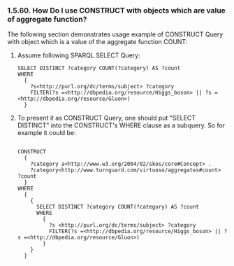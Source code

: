<div id="constructaggfunc" class="section">

<div class="titlepage">

<div>

<div>

### 1.5.60. How Do I use CONSTRUCT with objects which are value of aggregate function?

</div>

</div>

</div>

The following section demonstrates usage example of CONSTRUCT Query with
object which is a value of the aggregate function COUNT:

<div class="orderedlist">

1.  Assume following SPARQL SELECT Query:

    ``` programlisting
    SELECT DISTINCT ?category COUNT(?category) AS ?count
    WHERE
      {
        ?s<http://purl.org/dc/terms/subject> ?category
        FILTER(?s =<http://dbpedia.org/resource/Higgs_boson> || ?s =<http://dbpedia.org/resource/Gluon>)
      }
    ```

2.  To present it as CONSTRUCT Query, one should put "SELECT DISTINCT"
    into the CONSTRUCT's WHERE clause as a subquery. So for example it
    could be:

    ``` programlisting

    CONSTRUCT
      {
        ?category a<http://www.w3.org/2004/02/skos/core#Concept> .
        ?category<http://www.turnguard.com/virtuoso/aggregates#count>  ?count
      }
    WHERE
      {
        {
          SELECT DISTINCT ?category COUNT(?category) AS ?count
          WHERE
            {
              ?s <http://purl.org/dc/terms/subject> ?category
              FILTER(?s =<http://dbpedia.org/resource/Higgs_boson> || ?s =<http://dbpedia.org/resource/Gluon>)
            }
        }
      }
    ```

</div>

</div>
